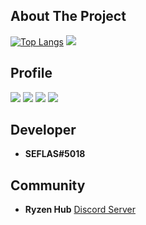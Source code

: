 ## About The Project

[![Top Langs](https://github-readme-stats.vercel.app/api/top-langs/?username=SEFLAS&layout=compact&theme=vision-friendly-dark)](https://github.com/anuraghazra/github-readme-stats)
![](https://cdn.discordapp.com/attachments/975219114937311265/996751893432909885/R.png)
## Profile
![](https://komarev.com/ghpvc/?username=SEFLAS&color=de0021)
![](https://img.shields.io/badge/Discord-SEFLAS%235018-red)
![](https://img.shields.io/github/languages/top/SEFLAS/x09_log)
![](https://img.shields.io/github/followers/SEFLAS?style=social)

## Developer
- **SEFLAS#5018**
## Community
- **Ryzen Hub** [Discord Server](https://discord.gg/nCRxx5czEh)

